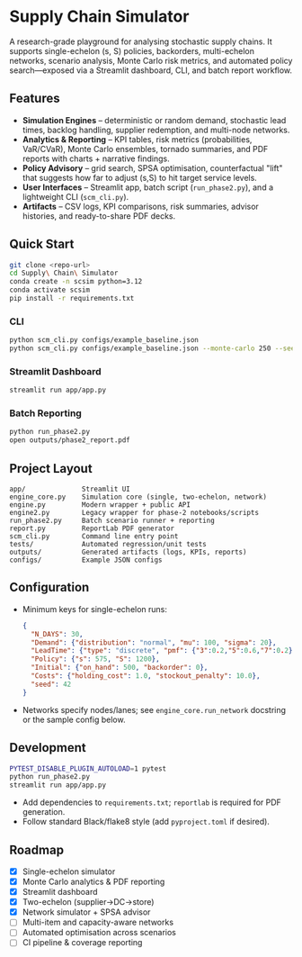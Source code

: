 # Supply Chain Simulator

A research-grade playground for analysing stochastic supply chains. It supports
single-echelon (s, S) policies, backorders, multi-echelon networks, scenario
analysis, Monte Carlo risk metrics, and automated policy search—exposed via a
Streamlit dashboard, CLI, and batch report workflow.

## Features
- **Simulation Engines** – deterministic or random demand, stochastic lead
times, backlog handling, supplier redemption, and multi-node networks.
- **Analytics & Reporting** – KPI tables, risk metrics (probabilities,
VaR/CVaR), Monte Carlo ensembles, tornado summaries, and PDF reports with
charts + narrative findings.
- **Policy Advisory** – grid search, SPSA optimisation, counterfactual "lift"
that suggests how far to adjust (s,S) to hit target service levels.
- **User Interfaces** – Streamlit app, batch script (`run_phase2.py`), and a
lightweight CLI (`scm_cli.py`).
- **Artifacts** – CSV logs, KPI comparisons, risk summaries, advisor histories,
and ready-to-share PDF decks.

## Quick Start
```bash
git clone <repo-url>
cd Supply\ Chain\ Simulator
conda create -n scsim python=3.12
conda activate scsim
pip install -r requirements.txt
```

### CLI
```bash
python scm_cli.py configs/example_baseline.json
python scm_cli.py configs/example_baseline.json --monte-carlo 250 --seed 42
```

### Streamlit Dashboard
```bash
streamlit run app/app.py
```

### Batch Reporting
```bash
python run_phase2.py
open outputs/phase2_report.pdf
```

## Project Layout
```
app/              Streamlit UI
engine_core.py    Simulation core (single, two-echelon, network)
engine.py         Modern wrapper + public API
engine2.py        Legacy wrapper for phase-2 notebooks/scripts
run_phase2.py     Batch scenario runner + reporting
report.py         ReportLab PDF generator
scm_cli.py        Command line entry point
tests/            Automated regression/unit tests
outputs/          Generated artifacts (logs, KPIs, reports)
configs/          Example JSON configs
```

## Configuration
- Minimum keys for single-echelon runs:
  ```json
  {
    "N_DAYS": 30,
    "Demand": {"distribution": "normal", "mu": 100, "sigma": 20},
    "LeadTime": {"type": "discrete", "pmf": {"3":0.2,"5":0.6,"7":0.2}},
    "Policy": {"s": 575, "S": 1200},
    "Initial": {"on_hand": 500, "backorder": 0},
    "Costs": {"holding_cost": 1.0, "stockout_penalty": 10.0},
    "seed": 42
  }
  ```
- Networks specify nodes/lanes; see `engine_core.run_network` docstring or the
sample config below.

## Development
```bash
PYTEST_DISABLE_PLUGIN_AUTOLOAD=1 pytest
python run_phase2.py
streamlit run app/app.py
```
- Add dependencies to `requirements.txt`; `reportlab` is required for PDF
generation.
- Follow standard Black/flake8 style (add `pyproject.toml` if desired).

## Roadmap
- [x] Single-echelon simulator
- [x] Monte Carlo analytics & PDF reporting
- [x] Streamlit dashboard
- [x] Two-echelon (supplier→DC→store)
- [x] Network simulator + SPSA advisor
- [ ] Multi-item and capacity-aware networks
- [ ] Automated optimisation across scenarios
- [ ] CI pipeline & coverage reporting
```

